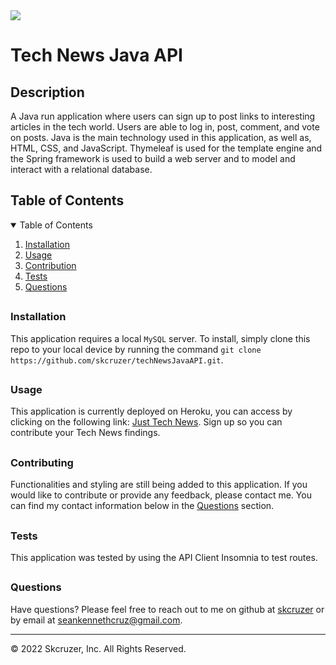 
<img src='https://img.shields.io/badge/License-Apache 2.0-yellow.svg'>

<h1> Tech News Java API </h1>
<h2> Description </h2>
<p> A Java run application where users can sign up to post links to interesting articles in the tech world. Users are able to log in, post, comment, and vote on posts. Java is the main technology used in this application, as well as, HTML, CSS, and JavaScript. Thymeleaf is used for the template engine and the Spring framework is used to build a web server and to model and interact with a relational database.  </p>
<h2> Table of Contents </h2>
<details open='open'>
<summary>Table of Contents</summary>
<ol>
<li><a href='#installation'>Installation</a></li>
<li><a href='#usage'>Usage</a></li>
<li><a href='#contribution'>Contribution</a></li>
<li><a href='#tests'>Tests</a></li>
<li><a href='#questions'>Questions</a></li>
</details>

## <h3 id='installation'>Installation</h3>
<p> This application requires a local <code>MySQL</code> server. To install, simply clone this repo to your local device by running the command <code>git clone https://github.com/skcruzer/techNewsJavaAPI.git</code>. </p>

## <h3 id='usage'>Usage</h3>
<p> This application is currently deployed on Heroku, you can access by clicking on the following link: <a href='https://technews-java-api.herokuapp.com/'target='_blank'>Just Tech News</a>. Sign up so you can contribute your Tech News findings. </p>

## <h3 id='contribution'>Contributing</h3>
<p> Functionalities and styling are still being added to this application. If you would like to contribute or provide any feedback, please contact me. You can find my contact information below in the <a href='#questions'>Questions</a> section. </p>

## <h3 id='testing'>Tests</h3>
<p> This application was tested by using the API Client Insomnia to test routes. </p>

## <h3 id='questions'>Questions</h3>
<p>Have questions? Please feel free to reach out to me on github at <a href='https://github.com/skcruzer'target='_blank'>skcruzer</a> or by email at <a href='mailto:seankennethcruz@gmail.com'target='_blank'>seankennethcruz@gmail.com</a>.</p>

- - -
© 2022 Skcruzer, Inc. All Rights Reserved. 
